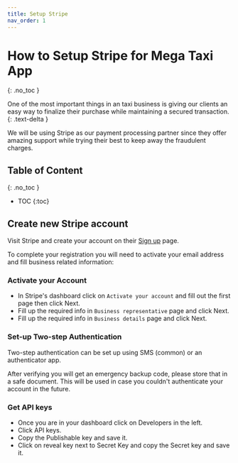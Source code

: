 ```yaml
---
title: Setup Stripe
nav_order: 1
---
```


# How to Setup Stripe for Mega Taxi App
{: .no_toc }

One of the most important things in an taxi business is giving our clients an easy way to finalize their purchase while maintaining a secured transaction.
{: .text-delta }

We will be using Stripe as our payment processing partner since they offer amazing support while trying their best to keep away the fraudulent charges.

## Table of Content
{: .no_toc }

- TOC
{:toc}

## Create new Stripe account

Visit Stripe and create your account on their [Sign up](https://dashboard.stripe.com/register) page.

To complete your registration you will need to activate your email address and fill business related information:

### Activate your Account

- In Stripe's dashboard click on `Activate your account` and fill out the first page then click Next.
- Fill up the required info in `Business representative` page and click Next.
- Fill up the required info in `Business details` page and click Next.

### Set-up Two-step Authentication

Two-step authentication can be set up using SMS (common) or an authenticator app.

After verifying you will get an emergency backup code, please store that in a safe document. This will be used in case you couldn't authenticate your account in the future.

### Get API keys

- Once you are in your dashboard click on Developers in the left.
- Click API keys.
- Copy the Publishable key and save it.
- Click on reveal key next to Secret Key and copy the Secret key and save it.
